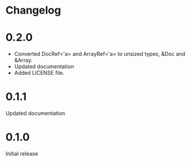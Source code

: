# Changelog

# 0.2.0

* Converted DocRef<'a> and ArrayRef<'a> to unsized types, &Doc and &Array.
* Updated documentation
* Added LICENSE file.

# 0.1.1

Updated documentation

# 0.1.0

Initial release
